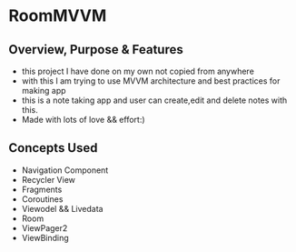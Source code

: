 # RoomMVVM

## Overview, Purpose & Features
- this project I have done on my own not copied from anywhere
- with this I am trying to use MVVM architecture and best practices for making app
- this is a note taking app and user can create,edit and delete notes with this.
- Made with lots of love && effort:)

## Concepts Used
- Navigation Component
- Recycler View
- Fragments
- Coroutines
- Viewodel && Livedata
- Room
- ViewPager2
- ViewBinding
